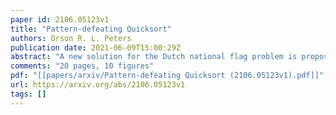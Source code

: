 ```yaml
---
paper id: 2106.05123v1
title: "Pattern-defeating Quicksort"
authors: Orson R. L. Peters
publication date: 2021-06-09T15:00:29Z
abstract: "A new solution for the Dutch national flag problem is proposed, requiring no three-way comparisons, which gives quicksort a proper worst-case runtime of $O(nk)$ for inputs with $k$ distinct elements. This is used together with other known and novel techniques to construct a hybrid sort that is never significantly slower than regular quicksort while speeding up drastically for many input distributions."
comments: "20 pages, 10 figures"
pdf: "[[papers/arxiv/Pattern-defeating Quicksort (2106.05123v1).pdf]]"
url: https://arxiv.org/abs/2106.05123v1
tags: []
---
```

